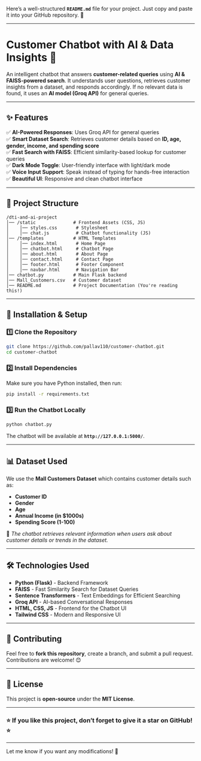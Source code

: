 Here’s a well-structured **`README.md`** file for your project. Just copy and paste it into your GitHub repository. 🚀  

---

# **Customer Chatbot with AI & Data Insights** 🤖  

An intelligent chatbot that answers **customer-related queries** using **AI & FAISS-powered search**. It understands user questions, retrieves customer insights from a dataset, and responds accordingly. If no relevant data is found, it uses an **AI model (Groq API)** for general queries.  


---

## **✨ Features**  
✅ **AI-Powered Responses**: Uses Groq API for general queries  
✅ **Smart Dataset Search**: Retrieves customer details based on **ID, age, gender, income, and spending score**  
✅ **Fast Search with FAISS**: Efficient similarity-based lookup for customer queries  
✅ **Dark Mode Toggle**: User-friendly interface with light/dark mode  
✅ **Voice Input Support**: Speak instead of typing for hands-free interaction  
✅ **Beautiful UI**: Responsive and clean chatbot interface  

---

## **📂 Project Structure**  

```
/dti-and-ai-project
│── /static              # Frontend Assets (CSS, JS)
│    │── styles.css       # Stylesheet
│    │── chat.js          # Chatbot functionality (JS)
│── /templates           # HTML Templates
│    │── index.html       # Home Page
│    │── chatbot.html     # Chatbot Page
│    │── about.html       # About Page
│    │── contact.html     # Contact Page
│    │── footer.html      # Footer Component
│    │── navbar.html      # Navigation Bar
│── chatbot.py           # Main Flask backend
│── Mall_Customers.csv   # Customer dataset
│── README.md            # Project Documentation (You're reading this!)
```

---

## **🔧 Installation & Setup**  

### **1️⃣ Clone the Repository**  
```bash
git clone https://github.com/pallav110/customer-chatbot.git
cd customer-chatbot
```

### **2️⃣ Install Dependencies**  
Make sure you have Python installed, then run:  
```bash
pip install -r requirements.txt
```

### **3️⃣ Run the Chatbot Locally**  
```bash
python chatbot.py
```
The chatbot will be available at **`http://127.0.0.1:5000/`**.

---

## **📊 Dataset Used**  
We use the **Mall Customers Dataset** which contains customer details such as:  
- **Customer ID**  
- **Gender**  
- **Age**  
- **Annual Income (in $1000s)**  
- **Spending Score (1-100)**  

📝 *The chatbot retrieves relevant information when users ask about customer details or trends in the dataset.*

---

## **🛠️ Technologies Used**  
- **Python (Flask)** - Backend Framework  
- **FAISS** - Fast Similarity Search for Dataset Queries  
- **Sentence Transformers** - Text Embeddings for Efficient Searching  
- **Groq API** - AI-based Conversational Responses  
- **HTML, CSS, JS** - Frontend for the Chatbot UI  
- **Tailwind CSS** - Modern and Responsive UI  

---

## **🤝 Contributing**  
Feel free to **fork this repository**, create a branch, and submit a pull request. Contributions are welcome! 😊  

---

## **📜 License**  
This project is **open-source** under the **MIT License**.  

---

### ⭐ **If you like this project, don’t forget to give it a star on GitHub!** ⭐  

---

Let me know if you want any modifications! 🚀
